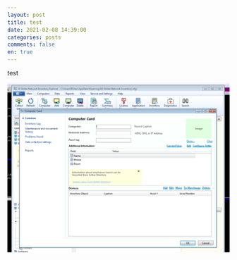 ```yaml
---
layout: post
title: test
date: 2021-02-08 14:39:00
categories: posts
comments: false
en: true
---
```


test

![](/assets/img/Findings1/1.png)
